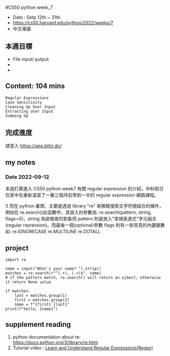 #CS50 python week_7
- Date : Setp 12th ~ 31th
- https://cs50.harvard.edu/python/2022/weeks/7
- 中文導讀

## 本週目標
- File input/ putput
-  
- 

## Content:  104 mins

    
    Regular Expressions
    Case Sensitivity
    Cleaning Up User Input
    Extracting User Input
    Summing Up

     

## 完成進度
請登入 https://app.blitz.do/



## my notes
### Date 2022-09-12
本週打算進入 CS50 python week7 有關 regular expression 的介紹，中秋假日在家中先重新溫習了一番三個月前學到一半的 regular expression 網路課程。

3
而在 python 裏頭，主要是透過 library "re" 來檢驗搜索文字符號組合的條件，例如在 re.search()此函數中，其放入的參數為: re.search(pattern, string, flags=0)，string 為欲檢查的對象而 pattern 則是放入"常規表達式"字元組合(regular repression)。而最後一個(optional)參數 flags 則有一些常見的內鍵變數如: 
re.IGNORECASE
re.MULTILINE
re.DOTALL


## project

```
import re

name = input("What's your name? ").strip()
matches = re.search(r"^(.+), (.+)$", name)
# if the pattern match, re.search() will return an ojbect, otherwise it return None value 

if matches:
    last = matches.group(1)
    first = matches.group(2)
    name = f"{first} {last}"
print(f"hello, {name}")

``` 
 

## supplement reading 

1. python documentation about re: https://docs.python.org/3/library/re.html
2. Tutorial video : [Learn and Understand Regular Expressions(Regex)](https://www.udemy.com/course/learn-and-understand-regular-expression-with-examples/)



